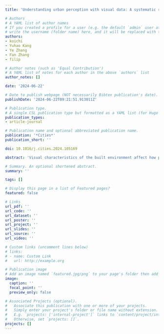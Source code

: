 ```yaml
---
title: 'Understanding urban perception with visual data: A systematic review'

# Authors
# A YAML list of author names
# If you created a profile for a user (e.g. the default `admin` user at `content/authors/admin/`), 
# write the username (folder name) here, and it will be replaced with their full name and linked to their profile.
authors:
- koichi
- Yuhao Kang
- Ye Zhang
- Fan Zhang
- filip

# Author notes (such as 'Equal Contribution')
# A YAML list of notes for each author in the above `authors` list
author_notes: []

date: '2024-06-22'

# Date to publish webpage (NOT necessarily Bibtex publication's date).
publishDate: '2024-06-22T09:21:51.913011Z'

# Publication type.
# A single CSL publication type but formatted as a YAML list (for Hugo requirements).
publication_types:
- article-journal

# Publication name and optional abbreviated publication name.
publication: '*Cities*'
publication_short: ''

doi: 10.1016/j.cities.2024.105169

abstract: 'Visual characteristics of the built environment affect how people perceive and experience cities. For a long time, many studies have examined visual perception in cities. Such efforts have accelerated in recent years due to advancements in technologies and the proliferation of relevant data (e.g., street view imagery, geo-tagged photos, videos, virtual reality, and aerial imagery). There has not been a comprehensive systematic review paper on this topic to reveal an overarching set of research trends, limitations, and future research opportunities. Such omission is plausibly due to the difficulty in reviewing a large number of relevant papers on this popular topic. In this study, we utilized machine learning techniques (i.e., natural language processing and large language models) to semi-automate the review process and reviewed 393 relevant papers. Through the review, we found that these papers can be categorized into the physical aspects of cities: greenery and water, street design, building design, landscape, public space, and the city as a whole. We also revealed that many studies conducted quantitative analyses with a recent trend of increasingly utilizing big data and advanced technologies, such as combinations of street view imagery and deep learning models. Limitations and research gaps were also identified as follows: (1) a limited scope in terms of study areas, sample size, and attributes; (2) low quality of subjective and visual data; and (3) the need for more controlled and sophisticated methods to infer more closely examined impacts of visual features on human perceptions. We suggest that future studies utilize and contribute to open data and take advantage of existing data and technologies to examine the causality of visual features on human perception. The approach developed to accelerate this review proved to be accurate, efficient, and insightful. Considering its novelty, we also describe it to enable replications in the future.'

# Summary. An optional shortened abstract.
summary: ''

tags: []

# Display this page in a list of Featured pages?
featured: false

# Links
url_pdf: ''
url_code: ''
url_dataset: ''
url_poster: ''
url_project: ''
url_slides: ''
url_source: ''
url_video: ''

# Custom links (uncomment lines below)
# links:
# - name: Custom Link
#   url: http://example.org

# Publication image
# Add an image named `featured.jpg/png` to your page's folder then add a caption below.
image:
  caption: ''
  focal_point: ''
  preview_only: false

# Associated Projects (optional).
#   Associate this publication with one or more of your projects.
#   Simply enter your project's folder or file name without extension.
#   E.g. `projects: ['internal-project']` links to `content/project/internal-project/index.md`.
#   Otherwise, set `projects: []`.
projects: []
---
```


